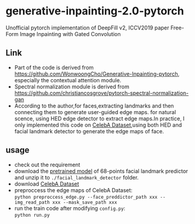 # generative-inpainting-2.0-pytorch
Unofficial pytorch implementation of DeepFill v2, ICCV2019 paper Free-Form Image Inpainting with Gated Convolution <br>

## Link
* Part of the code is derived from https://github.com/WonwoongCho/Generative-Inpainting-pytorch, especially the contextual attention module.<br>
* Spectral normalization module is derived from https://github.com/christiancosgrove/pytorch-spectral-normalization-gan <br>
* According to the author,for faces,extracting landmarks and then connecting them to generate user-guided edge maps. for natural scence, using HED edge detector to extract edge maps.In practice, I only implemented this code on [CelebA Dataset](http://mmlab.ie.cuhk.edu.hk/projects/CelebA.html),using both HED and facial landmark detector to generate the edge maps of face.<br>

## usage
* check out the requirement
* download the [pretrained model](https://github.com/davisking/dlib-models) of 68-points facial landmark predictor and unzip it to `./facial_landmark_detector` folder.
* download [CelebA Dataset](http://mmlab.ie.cuhk.edu.hk/projects/CelebA.html)
* preproccess the edge maps of CelebA Dataset: <br>
  `python preproccess_edge.py --face_preddictor_path xxx --img_read_path xxx --mask_save_path xxx` <br>
* run the train code after modifying `config.py`: <br>
  `python run.py`


